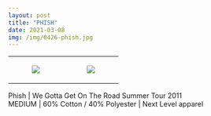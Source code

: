 ```yaml
---
layout: post
title: "PHISH"
date: 2021-03-08
img: /img/0426-phish.jpg
---
```




<table style="width:100%;"><tr><td style="vertical-align:top;">
      <figure class="tmblr-full" data-orig-height="2048" data-orig-width="1365" data-orig-src="https://concertshirts.netlify.app/shirts/0426/0426-01.jpg"><img src="https://64.media.tumblr.com/6d9b62dc2827c42c0489966742b0d213/6d27d40347c06258-14/s540x810/0b92e5fe72aded45fcd963361cddd6f5fc0b0826.jpg" data-orig-height="2048" data-orig-width="1365" data-orig-src="https://concertshirts.netlify.app/shirts/0426/0426-01.jpg"/></figure></td>
    <td style="vertical-align:top;">
      <figure class="tmblr-full" data-orig-height="2048" data-orig-width="1365" data-orig-src="https://concertshirts.netlify.app/shirts/0426/0426-02.jpg"><img src="https://64.media.tumblr.com/c704e668b3a2a8658a27f61900adfbba/6d27d40347c06258-7c/s540x810/4c0037ffc758839fb08e38710d7e2920c922d579.jpg" data-orig-height="2048" data-orig-width="1365" data-orig-src="https://concertshirts.netlify.app/shirts/0426/0426-02.jpg"/></figure></td>
  </tr></table><p>
  Phish | We Gotta Get On The Road Summer Tour 2011<br/>MEDIUM | 60% Cotton / 40% Polyester | Next Level apparel
</p>
